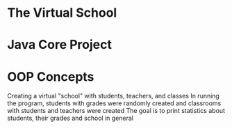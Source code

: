 # The Virtual School 
# Java Core Project
# OOP Concepts 
Creating a virtual "school" with students, teachers, and classes
In running the program, students with grades were randomly created and classrooms with students and teachers were created
The goal is to print statistics about students, their grades and school in general
